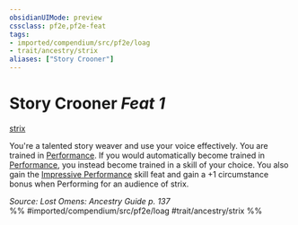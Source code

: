 ```yaml
---
obsidianUIMode: preview
cssclass: pf2e,pf2e-feat
tags:
- imported/compendium/src/pf2e/loag
- trait/ancestry/strix
aliases: ["Story Crooner"]
---
```

# Story Crooner  *Feat 1*  
[strix](strix-loag.md)  


You're a talented story weaver and use your voice effectively. You are trained in [Performance](../skills.md#Performance). If you would automatically become trained in [Performance](../skills.md#Performance), you instead become trained in a skill of your choice. You also gain the [Impressive Performance](impressive-performance.md) skill feat and gain a +1 circumstance bonus when Performing for an audience of strix.

*Source: Lost Omens: Ancestry Guide p. 137*  
%% #imported/compendium/src/pf2e/loag #trait/ancestry/strix %%